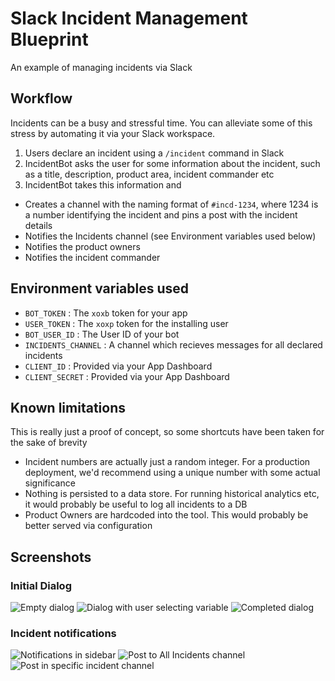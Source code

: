 # Slack Incident Management Blueprint

An example of managing incidents via Slack

## Workflow

Incidents can be a busy and stressful time. You can alleviate some of this stress by automating it via your Slack workspace.

1. Users declare an incident using a `/incident` command in Slack
2. IncidentBot asks the user for some information about the incident, such as a title, description, product area, incident commander etc
3. IncidentBot takes this information and

- Creates a channel with the naming format of `#incd-1234`, where 1234 is a number identifying the incident and pins a post with the incident details
- Notifies the Incidents channel (see Environment variables used below)
- Notifies the product owners
- Notifies the incident commander

## Environment variables used

- `BOT_TOKEN` : The `xoxb` token for your app
- `USER_TOKEN` : The `xoxp` token for the installing user
- `BOT_USER_ID` : The User ID of your bot
- `INCIDENTS_CHANNEL` : A channel which recieves messages for all declared incidents
- `CLIENT_ID` : Provided via your App Dashboard
- `CLIENT_SECRET` : Provided via your App Dashboard

## Known limitations

This is really just a proof of concept, so some shortcuts have been taken for the sake of brevity

- Incident numbers are actually just a random integer. For a production deployment, we'd recommend using a unique number with some actual significance
- Nothing is persisted to a data store. For running historical analytics etc, it would probably be useful to log all incidents to a DB
- Product Owners are hardcoded into the tool. This would probably be better served via configuration

## Screenshots

### Initial Dialog

![Empty dialog](./screenshots/dialog-1.png)
![Dialog with user selecting variable](./screenshots/dialog-2.png)
![Completed dialog](./screenshots/dialog-3.png)

### Incident notifications

![Notifications in sidebar](./screenshots/sidebar.png)
![Post to All Incidents channel](./screenshots/incident-notif-1.png)
![Post in specific incident channel](./screenshots/incident-notif-2.png)
